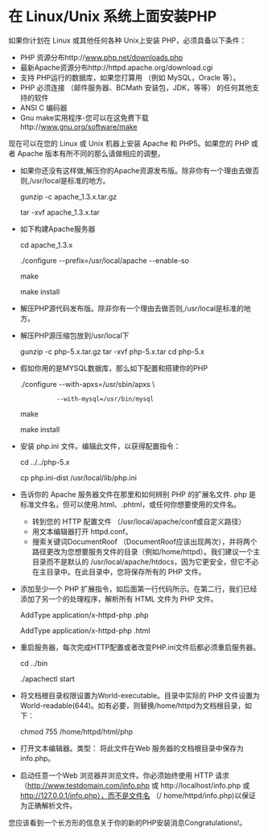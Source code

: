 # 在 Linux/Unix 系统上面安装PHP

如果你计划在 Linux 或其他任何各种 Unix上安装 PHP，必须具备以下条件：


* PHP 资源分布http://www.php.net/downloads.php
* 最新Apache资源分布http://httpd.apache.org/download.cgi
* 支持 PHP运行的数据库，如果您打算用 （例如 MySQL，Oracle 等）。
* PHP 必须连接 （邮件服务器、BCMath 安装包，JDK，等等） 的任何其他支持的软件
* ANSI C 编码器
* Gnu make实用程序-您可以在这免费下载http://www.gnu.org/software/make
 
现在可以在您的 Linux 或 Unix 机器上安装 Apache 和 PHP5。如果您的 PHP 或者 Apache 版本有所不同的那么请做相应的调整。

* 如果你还没有这样做,解压你的Apache资源发布版。除非你有一个理由去做否则,/usr/local是标准的地方。

	gunzip -c apache_1.3.x.tar.gz

	tar -xvf apache_1.3.x.tar

* 如下构建Apache服务器

	cd apache_1.3.x

	./configure --prefix=/usr/local/apache --enable-so

	make

	make install

* 解压PHP源代码发布版。除非你有一个理由去做否则,/usr/local是标准的地方。
* 解压PHP源压缩包放到/usr/local下

	gunzip -c php-5.x.tar.gz
	tar -xvf php-5.x.tar
	cd php-5.x

* 假如你用的是MYSQL数据库，那么如下配置和搭建你的PHP

	./configure --with-apxs=/usr/sbin/apxs \

	            --with-mysql=/usr/bin/mysql
	make

	make install

* 安装 php.ini 文件。编辑此文件，以获得配置指令：

	cd ../../php-5.x

	cp php.ini-dist /usr/local/lib/php.ini

* 告诉你的 Apache 服务器文件在那里和如何辨别 PHP 的扩展名文件. php 是标准文件名，但可以使用.html、.phtml，或任何你想要使用的文件名。

	* 转到您的 HTTP 配置文件 （/usr/local/apache/conf或自定义路径）
	* 用文本编辑器打开 httpd.conf。
	* 搜索关键词DocumentRoof （DocumentRoof应该出现两次），并将两个路径更改为您想要服务文件的目录（例如/home/httpd）。我们建议一个主目录而不是默认的 /usr/local/apache/htdocs，因为它更安全，但它不必在主目录中。在此目录中，您将保存所有的 PHP 文件。
	
* 添加至少一个 PHP 扩展指令，如后面第一行代码所示。在第二行，我们已经添加了另一个的处理程序，解析所有 HTML 文件为 PHP 文件。

	AddType application/x-httpd-php .php

	AddType application/x-httpd-php .html

* 重启服务器，每次完成HTTP配置或者改变PHP.ini文件后都必须重启服务器。
 
	cd ../bin

	./apachectl start

* 将文档根目录权限设置为World-executable。目录中实际的 PHP 文件设置为World-readable(644)。如有必要，则替换/home/httpd为文档根目录，如下：

	chmod 755 /home/httpd/html/php

* 打开文本编辑器。类型：<?php phpinfo(); ?> 将此文件在Web 服务器的文档根目录中保存为 info.php。

* 启动任意一个Web 浏览器并浏览文件。你必须始终使用 HTTP 请求 （http://www.testdomain.com/info.php 或 http://localhost/info.php 或 http://127.0.0.1/info.php），而不是文件名 （/ home/httpd/info.php)以保证为正确解析文件。

您应该看到一个长方形的信息关于你的新的PHP安装消息Congratulations!。

